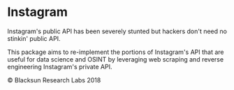 # Instagram

Instagram's public API has been severely stunted but hackers don't need no stinkin' public API. 

This package aims to re-implement the portions of Instagram's API that are useful for data science and OSINT by leveraging web scraping and reverse engineering Instagram's private API.

© Blacksun Research Labs 2018  